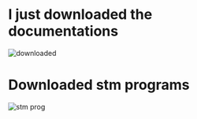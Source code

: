 # I just downloaded the documentations

![downloaded](https://github.com/moekhodry11/IEEE-SSCS-Embedded-System/assets/86708003/7db79b07-6106-401c-810e-f77fbcf97e3c)

# Downloaded stm programs

![stm prog](https://github.com/moekhodry11/IEEE-SSCS-Embedded-System/assets/86708003/99e79b0f-0a1f-4cfb-b61e-d8ebe1593019)
